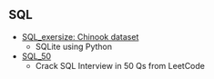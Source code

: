 ## SQL
* [SQL_exersize: Chinook dataset](https://github.com/taekjunkim/OnlineCourses/blob/main/SQL/SQL_exercise.ipynb)
  - SQLite using Python
* [SQL_50](https://github.com/taekjunkim/OnlineCourses/blob/main/SQL/SQL_50.md)
  - Crack SQL Interview in 50 Qs from LeetCode

